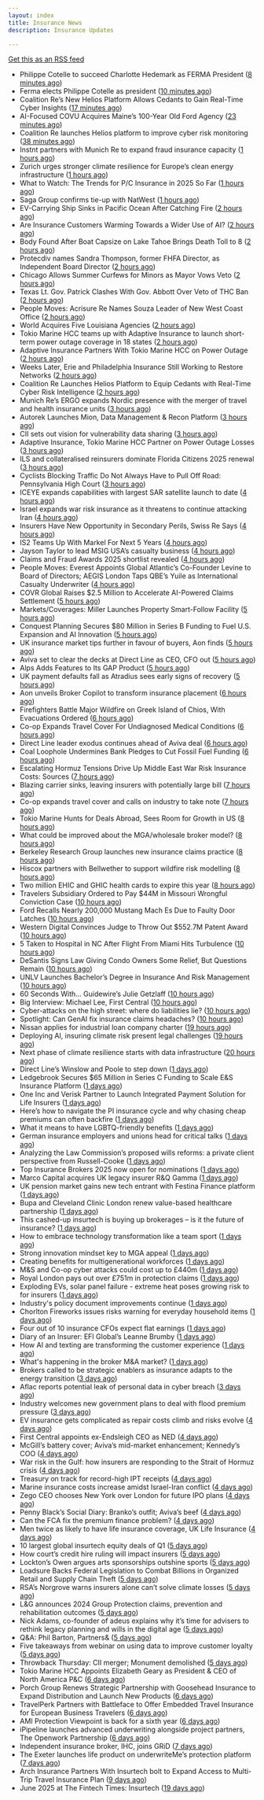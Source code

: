 ```yaml
---
layout: index
title: Insurance News
description: Insurance Updates

---
```


[Get this as an RSS feed](/insurance.rss)

<!-- news_marker starts -->
- Philippe Cotelle to succeed Charlotte Hedemark as FERMA President ([8 minutes ago](https://www.reinsurancene.ws/philippe-cotelle-to-succeed-charlotte-hedemark-as-ferma-president/))
- Ferma elects Philippe Cotelle as president ([10 minutes ago](https://www.postonline.co.uk/risk-management/7957992/ferma-elects-philippe-cotelle-as-president))
- Coalition Re’s New Helios Platform Allows Cedants to Gain Real-Time Cyber Insights ([17 minutes ago](https://www.insurancejournal.com/news/national/2025/06/24/828970.htm))
- AI-Focused COVU Acquires Maine’s 100-Year Old Ford Agency ([23 minutes ago](https://www.insurancejournal.com/news/east/2025/06/24/828968.htm))
- Coalition Re launches Helios platform to improve cyber risk monitoring ([38 minutes ago](https://www.reinsurancene.ws/coalition-re-launches-helios-platform-to-improve-cyber-risk-monitoring/))
- Instnt partners with Munich Re to expand fraud insurance capacity ([1 hours ago](https://www.reinsurancene.ws/instnt-partners-with-munich-re-to-expand-fraud-insurance-capacity/))
- Zurich urges stronger climate resilience for Europe’s clean energy infrastructure ([1 hours ago](https://www.reinsurancene.ws/zurich-urges-stronger-climate-resilience-for-europes-clean-energy-infrastructure/))
- What to Watch: The Trends for P/C Insurance in 2025 So Far ([1 hours ago](https://www.insurancejournal.com/news/national/2025/06/24/828952.htm))
- Saga Group confirms tie-up with NatWest ([1 hours ago](https://www.insurancebusinessmag.com/uk/news/breaking-news/saga-group-confirms-tieup-with-natwest-540271.aspx))
- EV-Carrying Ship Sinks in Pacific Ocean After Catching Fire ([2 hours ago](https://www.insurancejournal.com/news/international/2025/06/24/828902.htm))
- Are Insurance Customers Warming Towards a Wider Use of AI? ([2 hours ago](https://insurance-edge.net/2025/06/24/are-insurance-customers-warming-towards-a-wider-use-of-ai/))
- Body Found After Boat Capsize on Lake Tahoe Brings Death Toll to 8 ([2 hours ago](https://www.insurancejournal.com/news/west/2025/06/24/828938.htm))
- Protecdiv names Sandra Thompson, former FHFA Director, as Independent Board Director ([2 hours ago](https://www.reinsurancene.ws/protecdiv-names-sandra-thompson-former-fhfa-director-as-independent-board-director/))
- Chicago Allows Summer Curfews for Minors as Mayor Vows Veto ([2 hours ago](https://www.insurancejournal.com/news/midwest/2025/06/24/828934.htm))
- Texas Lt. Gov. Patrick Clashes With Gov. Abbott Over Veto of THC Ban ([2 hours ago](https://www.insurancejournal.com/news/southcentral/2025/06/24/828927.htm))
- People Moves: Acrisure Re Names Souza Leader of New West Coast Office ([2 hours ago](https://www.insurancejournal.com/news/west/2025/06/24/828806.htm))
- World Acquires Five Louisiana Agencies ([2 hours ago](https://www.insurancejournal.com/news/southcentral/2025/06/24/828923.htm))
- Tokio Marine HCC teams up with Adaptive Insurance to launch short-term power outage coverage in 18 states ([2 hours ago](https://www.reinsurancene.ws/tokio-marine-hcc-teams-up-with-adaptive-insurance-to-launch-short-term-power-outage-coverage-in-18-states/))
- Adaptive Insurance Partners With Tokio Marine HCC on Power Outage ([2 hours ago](https://insurance-edge.net/2025/06/24/adaptive-insurance-partners-with-tokio-marine-hcc-on-power-outage/))
- Weeks Later, Erie and Philadelphia Insurance Still Working to Restore Networks ([2 hours ago](https://www.insurancejournal.com/news/east/2025/06/24/828919.htm))
- Coalition Re Launches Helios Platform to Equip Cedants with Real-Time Cyber Risk Intelligence ([2 hours ago](https://www.insurtechinsights.com/coalition-re-launches-helios-platform-to-equip-cedants-with-real-time-cyber-risk-intelligence/))
- Munich Re’s ERGO expands Nordic presence with the merger of travel and health insurance units ([3 hours ago](https://www.reinsurancene.ws/munich-res-ergo-expands-nordic-presence-with-the-merger-of-travel-and-health-insurance-units/))
- Autorek Launches Mion, Data Management & Recon Platform ([3 hours ago](https://insurance-edge.net/2025/06/24/autorek-launches-mion-data-management-recon-platform/))
- CII sets out vision for vulnerability data sharing ([3 hours ago](https://ifamagazine.com/cii-sets-out-vision-for-vulnerability-data-sharing/))
- Adaptive Insurance, Tokio Marine HCC Partner on Power Outage Losses ([3 hours ago](https://www.insurancejournal.com/news/national/2025/06/24/828825.htm))
- ILS and collateralised reinsurers dominate Florida Citizens 2025 renewal ([3 hours ago](https://www.reinsurancene.ws/ils-and-collateralised-reinsurers-dominate-florida-citizens-2025-renewal/))
- Cyclists Blocking Traffic Do Not Always Have to Pull Off Road: Pennsylvania High Court ([3 hours ago](https://www.insurancejournal.com/news/east/2025/06/24/828904.htm))
- ICEYE expands capabilities with largest SAR satellite launch to date ([4 hours ago](https://www.reinsurancene.ws/iceye-expands-capabilities-with-largest-sar-satellite-launch-to-date/))
- Israel expands war risk insurance as it threatens to continue attacking Iran ([4 hours ago](https://www.insurancebusinessmag.com/uk/news/breaking-news/israel-expands-war-risk-insurance-as-it-threatens-to-continue-attacking-iran-540229.aspx))
- Insurers Have New Opportunity in Secondary Perils, Swiss Re Says ([4 hours ago](https://www.insurancejournal.com/news/international/2025/06/24/828898.htm))
- IS2 Teams Up With Markel For Next 5 Years ([4 hours ago](https://insurance-edge.net/2025/06/24/is2-teams-up-with-markel-for-next-5-years/))
- Jayson Taylor to lead MSIG USA’s casualty business ([4 hours ago](https://www.reinsurancene.ws/jayson-taylor-to-lead-msig-usas-casualty-business/))
- Claims and Fraud Awards 2025 shortlist revealed ([4 hours ago](https://www.postonline.co.uk/claims/7957977/claims-and-fraud-awards-2025-shortlist-revealed))
- People Moves: Everest Appoints Global Atlantic’s Co-Founder Levine to Board of Directors; AEGIS London Taps QBE’s Yuile as International Casualty Underwriter ([4 hours ago](https://www.insurancejournal.com/news/international/2025/06/24/828893.htm))
- COVR Global Raises $2.5 Million to Accelerate AI-Powered Claims Settlement ([5 hours ago](https://www.insurtechinsights.com/covr-global-raises-2-5-million-to-accelerate-ai-powered-claims-settlement/))
- Markets/Coverages: Miller Launches Property Smart-Follow Facility ([5 hours ago](https://www.insurancejournal.com/news/international/2025/06/24/828887.htm))
- Conquest Planning Secures $80 Million in Series B Funding to Fuel U.S. Expansion and AI Innovation ([5 hours ago](https://www.insurtechinsights.com/conquest-planning-secures-80-million-in-series-b-funding-to-fuel-u-s-expansion-and-ai-innovation/))
- UK insurance market tips further in favour of buyers, Aon finds ([5 hours ago](https://www.insurancebusinessmag.com/uk/news/breaking-news/uk-insurance-market-tips-further-in-favour-of-buyers-aon-finds-540199.aspx))
- Aviva set to clear the decks at Direct Line as CEO, CFO out ([5 hours ago](https://www.insurancebusinessmag.com/uk/news/breaking-news/aviva-set-to-clear-the-decks-at-direct-line-as-ceo-cfo-out-540198.aspx))
- Alps Adds Features to Its GAP Product ([5 hours ago](https://insurance-edge.net/2025/06/24/alps-adds-features-to-its-gap-product/))
- UK payment defaults fall as Atradius sees early signs of recovery ([5 hours ago](https://www.insurancebusinessmag.com/uk/news/breaking-news/uk-payment-defaults-fall-as-atradius-sees-early-signs-of-recovery-540191.aspx))
- Aon unveils Broker Copilot to transform insurance placement ([6 hours ago](https://www.insurancebusinessmag.com/uk/news/technology/aon-unveils-broker-copilot-to-transform-insurance-placement-540189.aspx))
- Firefighters Battle Major Wildfire on Greek Island of Chios, With Evacuations Ordered ([6 hours ago](https://www.insurancejournal.com/news/international/2025/06/24/828883.htm))
- Co-op Expands Travel Cover For Undiagnosed Medical Conditions ([6 hours ago](https://insurance-edge.net/2025/06/24/co-op-expands-travel-cover-for-undiagnosed-medical-conditions/))
- Direct Line leader exodus continues ahead of Aviva deal ([6 hours ago](https://www.postonline.co.uk/news/7957990/direct-line-leader-exodus-continues-ahead-of-aviva-deal))
- Coal Loophole Undermines Bank Pledges to Cut Fossil Fuel Funding ([6 hours ago](https://www.insurancejournal.com/news/international/2025/06/24/828868.htm))
- Escalating Hormuz Tensions Drive Up Middle East War Risk Insurance Costs: Sources ([7 hours ago](https://www.insurancejournal.com/news/international/2025/06/24/828858.htm))
- Blazing carrier sinks, leaving insurers with potentially large bill ([7 hours ago](https://www.insurancebusinessmag.com/uk/news/breaking-news/blazing-carrier-sinks-leaving-insurers-with-potentially-large-bill-540245.aspx))
- Co-op expands travel cover and calls on industry to take note ([7 hours ago](https://www.postonline.co.uk/personal/7957986/co-op-expands-travel-cover-and-calls-on-industry-to-take-note))
- Tokio Marine Hunts for Deals Abroad, Sees Room for Growth in US ([8 hours ago](https://www.insurancejournal.com/news/international/2025/06/24/828854.htm))
- What could be improved about the MGA/wholesale broker model? ([8 hours ago](https://www.insurancebusinessmag.com/uk/tv/what-could-be-improved-about-the-mgawholesale-broker-model-540171.aspx))
- Berkeley Research Group launches new insurance claims practice ([8 hours ago](https://www.insurancebusinessmag.com/uk/news/breaking-news/berkeley-research-group-launches-new-insurance-claims-practice-540170.aspx))
- Hiscox partners with Bellwether to support wildfire risk modelling ([8 hours ago](https://www.insurancebusinessmag.com/uk/news/catastrophe/hiscox-partners-with-bellwether-to-support-wildfire-risk-modelling-540169.aspx))
- Two million EHIC and GHIC health cards to expire this year ([8 hours ago](https://www.insurancebusinessmag.com/uk/news/travel/two-million-ehic-and-ghic-health-cards-to-expire-this-year-540168.aspx))
- Travelers Subsidiary Ordered to Pay $44M in Missouri Wrongful Conviction Case ([10 hours ago](https://www.insurancejournal.com/news/midwest/2025/06/24/828850.htm))
- Ford Recalls Nearly 200,000 Mustang Mach Es Due to Faulty Door Latches ([10 hours ago](https://www.insurancejournal.com/news/national/2025/06/24/828830.htm))
- Western Digital Convinces Judge to Throw Out $552.7M Patent Award ([10 hours ago](https://www.insurancejournal.com/news/national/2025/06/24/828835.htm))
- 5 Taken to Hospital in NC After Flight From Miami Hits Turbulence ([10 hours ago](https://www.insurancejournal.com/news/southeast/2025/06/24/828846.htm))
- DeSantis Signs Law Giving Condo Owners Some Relief, But Questions Remain ([10 hours ago](https://www.insurancejournal.com/news/southeast/2025/06/24/828842.htm))
- UNLV Launches Bachelor’s Degree in Insurance And Risk Management ([10 hours ago](https://www.insurancejournal.com/news/west/2025/06/24/828810.htm))
- 60 Seconds With... Guidewire’s Julie Getzlaff ([10 hours ago](https://www.postonline.co.uk/technology/7957616/60-seconds-with-guidewire%E2%80%99s-julie-getzlaff))
- Big Interview: Michael Lee, First Central ([10 hours ago](https://www.postonline.co.uk/personal/7957823/big-interview-michael-lee-first-central))
- Cyber-attacks on the high street: where do liabilities lie? ([10 hours ago](https://www.postonline.co.uk/commercial/7957856/cyber-attacks-on-the-high-street-where-do-liabilities-lie))
- Spotlight: Can GenAI fix insurance claims headaches? ([10 hours ago](https://www.postonline.co.uk/market-access/7957902/spotlight-can-genai-fix-insurance-claims-headaches))
- Nissan applies for industrial loan company charter ([19 hours ago](https://www.dig-in.com/news/nissan-applies-for-industrial-loan-company-charter))
- Deploying AI, insuring climate risk present legal challenges ([19 hours ago](https://www.dig-in.com/news/deploying-ai-insuring-climate-risk-present-legal-challenges))
- Next phase of climate resilience starts with data infrastructure ([20 hours ago](https://www.dig-in.com/opinion/climate-resilience-starts-with-data-infrastructure))
- Direct Line’s Winslow and Poole to step down ([1 days ago](https://www.postonline.co.uk/news/7957985/direct-line%E2%80%99s-winslow-and-poole-to-step-down))
- Ledgebrook Secures $65 Million in Series C Funding to Scale E&S Insurance Platform ([1 days ago](https://www.insurtechinsights.com/ledgebrook-secures-65-million-in-series-c-funding-to-scale-es-insurance-platform/))
- One Inc and Verisk Partner to Launch Integrated Payment Solution for Life Insurers ([1 days ago](https://www.insurtechinsights.com/one-inc-and-verisk-partner-to-launch-integrated-payment-solution-for-life-insurers/))
- Here’s how to navigate the PI insurance cycle and why chasing cheap premiums can often backfire ([1 days ago](https://ifamagazine.com/advisers-heres-how-to-navigate-the-pi-insurance-cycle-and-why-chasing-cheap-premiums-can-often-backfire/))
- What it means to have LGBTQ-friendly benefits ([1 days ago](https://www.dig-in.com/news/what-it-means-to-have-lgbtq-friendly-benefits))
- German insurance employers and unions head for critical talks ([1 days ago](https://www.insurancebusinessmag.com/uk/news/breaking-news/german-insurance-employers-and-unions-head-for-critical-talks-540044.aspx))
- Analyzing the Law Commission’s proposed wills reforms: a private client perspective from Russell-Cooke ([1 days ago](https://ifamagazine.com/analyzing-the-law-commissions-proposed-wills-reforms-a-private-client-perspective-from-russell-cooke/))
- Top Insurance Brokers 2025 now open for nominations ([1 days ago](https://www.insurancebusinessmag.com/uk/news/breaking-news/top-insurance-brokers-2025-now-open-for-nominations-540042.aspx))
- Marco Capital acquires UK legacy insurer R&Q Gamma ([1 days ago](https://www.insurancebusinessmag.com/uk/news/breaking-news/marco-capital-acquires-uk-legacy-insurer-randq-gamma-540040.aspx))
- UK pension market gains new tech entrant with Festina Finance platform ([1 days ago](https://www.insurancebusinessmag.com/uk/news/life-insurance/uk-pension-market-gains-new-tech-entrant-with-festina-finance-platform-540039.aspx))
- Bupa and Cleveland Clinic London renew value-based healthcare partnership ([1 days ago](https://www.insurancebusinessmag.com/uk/news/life-insurance/bupa-and-cleveland-clinic-london-renew-valuebased-healthcare-partnership-540038.aspx))
- This cashed-up insurtech is buying up brokerages – is it the future of insurance? ([1 days ago](https://www.insurancebusinessmag.com/uk/news/technology/this-cashedup-insurtech-is-buying-up-brokerages--is-it-the-future-of-insurance-540037.aspx))
- How to embrace technology transformation like a team sport ([1 days ago](https://www.insurtechinsights.com/how-to-embrace-technology-transformation-like-a-team-sport/))
- Strong innovation mindset key to MGA appeal ([1 days ago](https://www.postonline.co.uk/broker/7957981/strong-innovation-mindset-key-to-mga-appeal))
- Creating benefits for multigenerational workforces ([1 days ago](https://www.dig-in.com/advisers/opinion/creating-benefits-for-multigenerational-workforces))
- M&S and Co-op cyber attacks could cost up to £440m ([1 days ago](https://www.postonline.co.uk/commercial/7957982/ms-and-co-op-cyber-attacks-could-cost-up-to-%C2%A3440m))
- Royal London pays out over £751m in protection claims ([1 days ago](https://ifamagazine.com/royal-london-pays-out-over-751m-in-protection-claims/))
- Exploding EVs, solar panel failure - extreme heat poses growing risk to for insurers ([1 days ago](https://www.insurancebusinessmag.com/uk/news/breaking-news/exploding-evs-solar-panel-failure--extreme-heat-poses-growing-risk-to-for-insurers-540015.aspx))
- Industry's policy document improvements continue ([1 days ago](https://www.insurancebusinessmag.com/uk/news/breaking-news/industrys-policy-document-improvements-continue-540014.aspx))
- Chorlton Fireworks issues risks warning for everyday household items ([1 days ago](https://www.insurancebusinessmag.com/uk/news/catastrophe/chorlton-fireworks-issues-risks-warning-for-everyday-household-items-540013.aspx))
- Four out of 10 insurance CFOs expect flat earnings ([1 days ago](https://www.postonline.co.uk/personal/7957743/four-out-of-10-insurance-cfos-expect-flat-earnings))
- Diary of an Insurer: EFI Global’s Leanne Brumby ([1 days ago](https://www.postonline.co.uk/claims/7957491/diary-of-an-insurer-efi-global%E2%80%99s-leanne-brumby))
- How AI and texting are transforming the customer experience ([1 days ago](https://www.dig-in.com/opinion/ai-and-texting-are-transforming-the-customer-experience))
- What's happening in the broker M&A market? ([1 days ago](https://www.dig-in.com/news/whats-happening-in-the-broker-m-a-market))
- Brokers called to be strategic enablers as insurance adapts to the energy transition ([3 days ago](https://www.insurancebusinessmag.com/uk/news/breaking-news/brokers-called-to-be-strategic-enablers-as-insurance-adapts-to-the-energy-transition-539905.aspx))
- Aflac reports potential leak of personal data in cyber breach ([3 days ago](https://www.dig-in.com/articles/aflac-reports-potential-leak-of-personal-data-in-cyber-breach))
- Industry welcomes new government plans to deal with flood premium pressure ([3 days ago](https://www.insurancebusinessmag.com/uk/news/catastrophe/industry-welcomes-new-government-plans-to-deal-with-flood-premium-pressure-539938.aspx))
- EV insurance gets complicated as repair costs climb and risks evolve ([4 days ago](https://www.insurancebusinessmag.com/uk/news/auto-motor/ev-insurance-gets-complicated-as-repair-costs-climb-and-risks-evolve-539915.aspx))
- First Central appoints ex-Endsleigh CEO as NED ([4 days ago](https://www.postonline.co.uk/news/7957978/first-central-appoints-ex-endsleigh-ceo-as-ned))
- McGill’s battery cover; Aviva’s mid-market enhancement; Kennedy’s COO ([4 days ago](https://www.postonline.co.uk/news/7957971/mcgill%E2%80%99s-battery-cover-aviva%E2%80%99s-mid-market-enhancement-kennedy%E2%80%99s-coo))
- War risk in the Gulf: how insurers are responding to the Strait of Hormuz crisis ([4 days ago](https://www.insurancebusinessmag.com/uk/news/breaking-news/war-risk-in-the-gulf-how-insurers-are-responding-to-the-strait-of-hormuz-crisis-539867.aspx))
- Treasury on track for record-high IPT receipts ([4 days ago](https://www.insurancebusinessmag.com/uk/news/breaking-news/treasury-on-track-for-recordhigh-ipt-receipts-539866.aspx))
- Marine insurance costs increase amidst Israel-Iran conflict ([4 days ago](https://www.postonline.co.uk/news/7957976/marine-insurance-costs-increase-amidst-israel-iran-conflict))
- Zego CEO chooses New York over London for future IPO plans ([4 days ago](https://www.postonline.co.uk/technology/7957974/zego-ceo-chooses-new-york-over-london-for-future-ipo-plans))
- Penny Black’s Social Diary: Branko’s outfit; Aviva’s beef ([4 days ago](https://www.postonline.co.uk/people/7957773/penny-black%E2%80%99s-social-diary-branko%E2%80%99s-outfit-aviva%E2%80%99s-beef))
- Can the FCA fix the premium finance problem? ([4 days ago](https://www.postonline.co.uk/regulation/7957972/can-the-fca-fix-the-premium-finance-problem))
- Men twice as likely to have life insurance coverage, UK Life Insurance ([4 days ago](https://www.dig-in.com/news/women-less-likely-to-have-life-insurance-coverage-as-men))
- 10 largest global insurtech equity deals of Q1 ([5 days ago](https://www.dig-in.com/list/10-largest-global-insurtech-equity-deals-of-q1))
- How court’s credit hire ruling will impact insurers ([5 days ago](https://www.postonline.co.uk/claims/7957969/how-court%E2%80%99s-credit-hire-ruling-will-impact-insurers))
- Lockton’s Owen argues arts sponsorships outshine sports ([5 days ago](https://www.postonline.co.uk/news/7957959/lockton%E2%80%99s-owen-argues-arts-sponsorships-outshine-sports))
- Loadsure Backs Federal Legislation to Combat Billions in Organized Retail and Supply Chain Theft ([5 days ago](https://www.insurtechinsights.com/loadsure-backs-federal-legislation-to-combat-billions-in-organized-retail-and-supply-chain-theft/))
- RSA’s Norgrove warns insurers alone can’t solve climate losses ([5 days ago](https://www.postonline.co.uk/commercial/7957966/rsa%E2%80%99s-norgrove-warns-insurers-alone-can%E2%80%99t-solve-climate-losses))
- L&G announces 2024 Group Protection claims, prevention and rehabilitation outcomes ([5 days ago](https://ifamagazine.com/lg-announces-2024-group-protection-claims-prevention-and-rehabilitation-outcomes/))
- Nick Adams, co-founder of adeus explains why it’s time for advisers to rethink legacy planning and wills in the digital age ([5 days ago](https://ifamagazine.com/nick-adams-co-founder-of-adeus-explains-why-its-time-for-advisers-to-rethink-legacy-planning-and-wills-in-the-digital-age/))
- Q&A: Phil Barton, Partners& ([5 days ago](https://www.postonline.co.uk/broker/7957564/qa-phil-barton-partners))
- Five takeaways from webinar on using data to improve customer loyalty ([5 days ago](https://www.postonline.co.uk/market-access/technology/7957941/five-takeaways-from-webinar-on-using-data-to-improve-customer-loyalty))
- Throwback Thursday: CII merger; Monument demolished ([5 days ago](https://www.postonline.co.uk/personal/7956731/throwback-thursday-cii-merger-monument-demolished))
- Tokio Marine HCC Appoints Elizabeth Geary as President & CEO of North America P&C ([6 days ago](https://www.insurtechinsights.com/tokio-marine-hcc-appoints-elizabeth-geary-as-president-ceo-of-north-america-pc/))
- Porch Group Renews Strategic Partnership with Goosehead Insurance to Expand Distribution and Launch New Products ([6 days ago](https://www.insurtechinsights.com/porch-group-renews-strategic-partnership-with-goosehead-insurance-to-expand-distribution-and-launch-new-products/))
- TravelPerk Partners with Battleface to Offer Embedded Travel Insurance for European Business Travelers ([6 days ago](https://www.insurtechinsights.com/travelperk-partners-with-battleface-to-offer-embedded-travel-insurance-for-european-business-travelers/))
- AMI Protection Viewpoint is back for a sixth year ([6 days ago](https://ifamagazine.com/ami-protection-viewpoint-is-back-for-a-sixth-year/))
- iPipeline launches advanced underwriting alongside project partners, The Openwork Partnership ([6 days ago](https://ifamagazine.com/ipipeline-launches-advanced-underwriting-alongside-project-partners-the-openwork-partnership/))
- Independent insurance broker, IHC, joins GRiD ([7 days ago](https://ifamagazine.com/independent-insurance-broker-ihc-joins-grid/))
- The Exeter launches life product on underwriteMe’s protection platform ([7 days ago](https://ifamagazine.com/the-exeter-launches-life-product-on-underwritemes-protection-platform/))
- Arch Insurance Partners With Insurtech bolt to Expand Access to Multi-Trip Travel Insurance Plan ([9 days ago](https://thefintechtimes.com/arch-insurance-partners-with-insurtech-bolt-to-expand-access-to-multi-trip-travel-insurance-plan/))
- June 2025 at The Fintech Times: Insurtech ([19 days ago](https://thefintechtimes.com/june-2025-at-the-fintech-times-insurtech/))

<!-- news_marker ends -->
